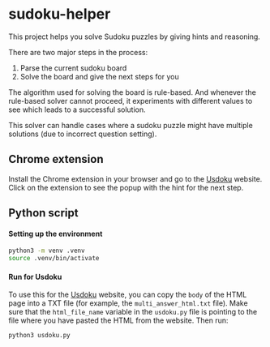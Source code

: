# sudoku-helper
This project helps you solve Sudoku puzzles by giving hints and reasoning.

There are two major steps in the process:
1. Parse the current sudoku board
2. Solve the board and give the next steps for you

The algorithm used for solving the board is rule-based.
And whenever the rule-based solver cannot proceed, it experiments with different values to see which leads to a successful solution.

This solver can handle cases where a sudoku puzzle might have multiple solutions (due to incorrect question setting).

## Chrome extension
Install the Chrome extension in your browser and go to the [Usdoku](https://usdoku.com) website.
Click on the extension to see the popup with the hint for the next step.

## Python script
#### Setting up the environment
```bash
python3 -m venv .venv
source .venv/bin/activate
```

#### Run for Usdoku
To use this for the [Usdoku](https://usdoku.com) website, you can copy the `body` of the HTML page into a TXT file (for example, the `multi_answer_html.txt` file).
Make sure that the `html_file_name` variable in the `usdoku.py` file is pointing to the file where you have pasted the HTML from the website.
Then run:
```bash
python3 usdoku.py
```
